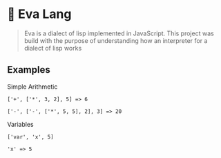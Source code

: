 # 🦉 Eva Lang

> Eva is a dialect of lisp implemented in JavaScript. This project was build with the purpose of understanding how an interpreter for a dialect of lisp works

## Examples

Simple Arithmetic

```
['+', ['*', 3, 2], 5] => 6

['-', ['-', ['*', 5, 5], 2], 3] => 20
```

Variables

```
['var', 'x', 5]

'x' => 5
```
